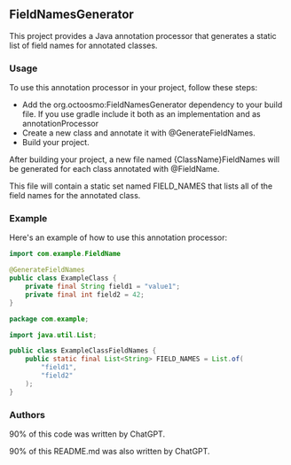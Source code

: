 ## FieldNamesGenerator

This project provides a Java annotation processor that generates a static list of field names for annotated classes.

### Usage

To use this annotation processor in your project, follow these steps:

* Add the org.octoosmo:FieldNamesGenerator dependency to your build file. If you use gradle include it both as an implementation and as annotationProcessor
* Create a new class and annotate it with @GenerateFieldNames.
* Build your project.

After building your project, a new file named {ClassName}FieldNames will be generated for each class annotated with @FieldName. 

This file will contain a static set named FIELD_NAMES that lists all of the field names for the annotated class.

### Example

Here's an example of how to use this annotation processor:
```Java
import com.example.FieldName

@GenerateFieldNames
public class ExampleClass {
    private final String field1 = "value1";
    private final int field2 = 42;
}
```

```Java
package com.example;

import java.util.List;

public class ExampleClassFieldNames {
    public static final List<String> FIELD_NAMES = List.of(
        "field1",
        "field2"
    );
}
```

### Authors
90% of this code was written by ChatGPT.

90% of this README.md was also written by ChatGPT.
